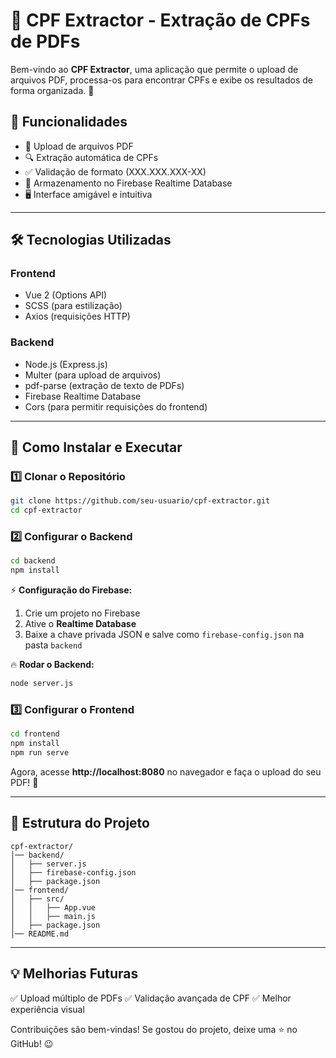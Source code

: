 # 📄 CPF Extractor - Extração de CPFs de PDFs

Bem-vindo ao **CPF Extractor**, uma aplicação que permite o upload de arquivos PDF, processa-os para encontrar CPFs e exibe os resultados de forma organizada. 🚀

## 🎯 Funcionalidades
- 📂 Upload de arquivos PDF
- 🔍 Extração automática de CPFs
- ✅ Validação de formato (XXX.XXX.XXX-XX)
- 💾 Armazenamento no Firebase Realtime Database
- 🖥️ Interface amigável e intuitiva

---

## 🛠️ Tecnologias Utilizadas

### **Frontend**
- Vue 2 (Options API)
- SCSS (para estilização)
- Axios (requisições HTTP)

### **Backend**
- Node.js (Express.js)
- Multer (para upload de arquivos)
- pdf-parse (extração de texto de PDFs)
- Firebase Realtime Database
- Cors (para permitir requisições do frontend)

---

## 🚀 Como Instalar e Executar

### **1️⃣ Clonar o Repositório**
```sh
git clone https://github.com/seu-usuario/cpf-extractor.git
cd cpf-extractor
```

### **2️⃣ Configurar o Backend**
```sh
cd backend
npm install
```
⚡ **Configuração do Firebase:**
1. Crie um projeto no Firebase
2. Ative o **Realtime Database**
3. Baixe a chave privada JSON e salve como `firebase-config.json` na pasta `backend`

🔥 **Rodar o Backend:**
```sh
node server.js
```

### **3️⃣ Configurar o Frontend**
```sh
cd frontend
npm install
npm run serve
```

Agora, acesse **http://localhost:8080** no navegador e faça o upload do seu PDF! 🎉

---

## 📌 Estrutura do Projeto
```
cpf-extractor/
│── backend/
│   ├── server.js
│   ├── firebase-config.json
│   ├── package.json
│── frontend/
│   ├── src/
│   │   ├── App.vue
│   │   ├── main.js
│   ├── package.json
│── README.md
```

---

## 💡 Melhorias Futuras
✅ Upload múltiplo de PDFs
✅ Validação avançada de CPF
✅ Melhor experiência visual

Contribuições são bem-vindas! Se gostou do projeto, deixe uma ⭐ no GitHub! 😉

